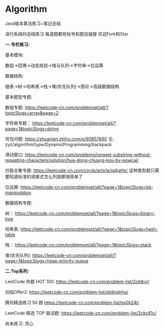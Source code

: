 # Algorithm
Java版本算法练习+笔记总结  

进行系统的总结练习 每道题都有标号和题目链接 
欢迎Fork和Star

****一.专栏练习:****

基本模块:

数组->回溯->动态规划->栈与队列->字符串->位运算

数据结构:

链表->树->哈希表->栈->堆(优先队列)->图论->高级数据结构 


基本题型专题:

数组专题: 
https://leetcode-cn.com/problemset/all/?topicSlugs=array&page=2

字符串专题： 
https://leetcode-cn.com/problemset/all/?page=1&topicSlugs=string

背包问题:
https://zhuanlan.zhihu.com/p/93857890
见: zyz/algorithm/type/DynamicProgramming/backpack

滑动窗口: 
https://leetcode-cn.com/problems/longest-substring-without-repeating-characters/solution/hua-dong-chuang-kou-by-powcai/

炒股合集专题:
https://leetcode-cn.com/circle/article/qiAgHn/
这种类型题只需要知道标准的递推式怎么列就都很简单了

位运算:
https://leetcode-cn.com/problemset/all/?page=1&topicSlugs=bit-manipulation



数据结构专题:

树：
https://leetcode-cn.com/problemset/all/?page=1&topicSlugs=binary-tree

哈希表:
https://leetcode-cn.com/problemset/all/?page=1&topicSlugs=hash-table

栈：
https://leetcode-cn.com/problemset/all/?page=1&topicSlugs=stack

堆(优先队列):
https://leetcode-cn.com/problemset/all/?page=1&topicSlugs=heap-priority-queue



****二.Top系列:****

LeetCode 热题 HOT 100:
https://leetcode-cn.com/problem-list/2cktkvj/


剑指Offer2:
https://leetcode-cn.com/problem-list/xb9nqhhg/

腾讯精选练习 50 题
https://leetcode-cn.com/problem-list/ex0k24j/

LeetCode 精选 TOP 面试题:
https://leetcode-cn.com/problem-list/2ckc81c/






尚未练习:
贪心  

